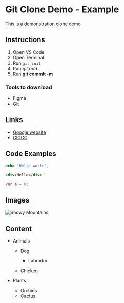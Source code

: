# Git Clone Demo - Example

This is a demonstration clone demo

## Instructions

1. Open VS Code
2. Open Terminal
3. Run `git init`
4. Run *git add .*
5. Run **git commit -m**

### Tools to download

- Figma
- Git

## Links

- [Google website](https://google.com)
- [CICCC](https://ciccc.ca)

## Code Examples

```php
echo "Hello world";
```

```html
<div>Hello</div>
```

```c#
var a = 0;
```

## Images

![Snowy Mountains](https://upload.wikimedia.org/wikipedia/commons/thumb/e/e7/Everest_North_Face_toward_Base_Camp_Tibet_Luca_Galuzzi_2006.jpg/1200px-Everest_North_Face_toward_Base_Camp_Tibet_Luca_Galuzzi_2006.jpg)

## Content

- Animals

  - Dog

    - Labrador

  - Chicken

- Plants

  - Orchids
  - Cactus